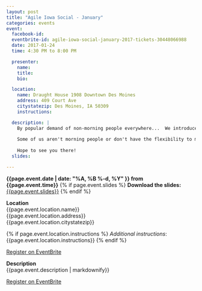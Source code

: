 ```yaml
---
layout: post
title: "Agile Iowa Social - January"
categories: events
event:
  facebook-id: 
  eventbrite-id: agile-iowa-social-january-2017-tickets-30448066988
  date: 2017-01-24
  time: 4:30 PM to 8:00 PM

  presenter:
    name: 
    title: 
    bio: 

  location:
    name: Draught House 1908 Downtown Des Moines 
    address: 409 Court Ave
    citystatezip: Des Moines, IA 50309
    instructions: 

  description: | 
    By popular demand of non-morning people everywhere...  We introduce Agile Iowa Social!
    
    Some of us aren't morning people or don't have the flexibility to make it to Lean Coffee so to cater to those who prefer after work events and perhaps something a little stronger than coffee... Here you go!  Join us for a beverage or two (maybe more) and talk with others about whatever topics come to mind.  This is a chance to network with others in our professions and pick their brains or just hang out and socialize.
    
    Hope to see you there! 
  slides: 

---
```

**{{page.event.date | date: "%A, %B %-d, %Y" }} from
 {{page.event.time}}**
{% if page.event.slides %}
  **Download the slides:**
  [{{page.event.slides}}](p/{{page.event.slides}})
{% endif %}

**Location**  
{{page.event.location.name}}  
{{page.event.location.address}}  
{{page.event.location.citystatezip}}  

{% if page.event.location.instructions %}
  *Additional instructions*: 
  {{page.event.location.instructions}}
{% endif %}

<a class="btn" title="EventBrite Registration"  href="http://www.eventbrite.com/e/{{page.event.eventbrite-id}}" target="_blank" data-eventdate="{{page.event.date | date: '%D'}}">Register on EventBrite</a>

**Description**  
{{page.event.description | markdownify}}

<a class="btn" title="EventBrite Registration" href="http://www.eventbrite.com/e/{{page.event.eventbrite-id}}" target="_blank">Register on EventBrite</a>
